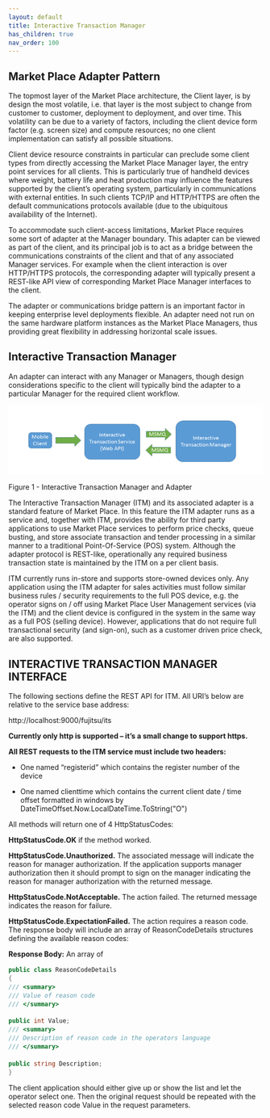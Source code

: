 ```yaml
---
layout: default
title: Interactive Transaction Manager
has_children: true
nav_order: 100
---
```


## Market Place Adapter Pattern

The topmost layer of the Market Place architecture, the Client layer, is by design the most volatile, i.e. that layer is the most subject to change from customer to customer, deployment to deployment, and over time. This volatility can be due to a variety of factors, including the client device form factor (e.g. screen size) and compute resources; no one client implementation can satisfy all possible situations.

Client device resource constraints in particular can preclude some client types from directly accessing the Market Place Manager layer, the entry point services for all clients. This is particularly true of handheld devices where weight, battery life and heat production may influence the features supported by the client’s operating system, particularly in communications with external entities. In such clients TCP/IP and HTTP/HTTPS are often the default communications protocols available (due to the ubiquitous availability of the Internet).

To accommodate such client-access limitations, Market Place requires some sort of adapter at the Manager boundary. This adapter can be viewed as part of the client, and its principal job is to act as a bridge between the communications constraints of the client and that of any associated Manager services. For example when the client interaction is over HTTP/HTTPS protocols, the corresponding adapter will typically present a REST-like API view of corresponding Market Place Manager interfaces to the client.

The adapter or communications bridge pattern is an important factor in keeping enterprise level deployments flexible. An adapter need not run on the same hardware platform instances as the Market Place Managers, thus providing great flexibility in addressing horizontal scale issues.

## Interactive Transaction Manager

An adapter can interact with any Manager or Managers, though design considerations specific to the client will typically bind the adapter to a particular Manager for the required client workflow.


![image](img.png)

Figure 1 - Interactive Transaction Manager and Adapter


The Interactive Transaction Manager (ITM) and its associated adapter is a standard feature of Market Place. In this feature the ITM adapter runs as a service and, together with ITM, provides the ability for third party applications to use Market Place services to perform price checks, queue busting, and store associate transaction and tender processing in a similar manner to a traditional Point-Of-Service (POS) system. Although the adapter protocol is REST-like, operationally any required business transaction state is maintained by the ITM on a per client basis.

ITM currently runs in-store and supports store-owned devices only. Any application using the ITM adapter for sales activities must follow similar business rules / security requirements to the full POS device, e.g. the operator signs on / off using Market Place User Management services (via the ITM) and the client device is configured in the system in the same way as a full POS (selling device).  However, applications that do not require full transactional security (and sign-on), such as a customer driven price check, are also supported.


## INTERACTIVE TRANSACTION MANAGER INTERFACE
The following sections define the REST API for ITM. All URI’s below are relative to the service base address:

http://localhost:9000/fujitsu/its

**Currently only http is supported – it’s a small change to support https.**

**All REST requests to the ITM service must include two headers:**
    
- One named “registerid” which contains the register number of the device
    
- One named clienttime which contains the current client date / time offset formatted in windows by DateTimeOffset.Now.LocalDateTime.ToString("O")

All methods will return one of 4 HttpStatusCodes:

**HttpStatusCode.OK** if the method worked.

**HttpStatusCode.Unauthorized.** The associated message will indicate the reason for manager authorization. If the application supports manager authorization then it should prompt to sign on the manager indicating the reason for manager authorization with the returned message.

**HttpStatusCode.NotAcceptable.** The action failed. The returned message indicates the reason for failure.

**HttpStatusCode.ExpectationFailed.** The action requires a reason code. The response body will include an array of ReasonCodeDetails structures defining the available reason codes:

**Response Body:** An array of
```csharp
public class ReasonCodeDetails
{
/// <summary>
/// Value of reason code
/// </summary>

public int Value;
/// <summary>
/// Description of reason code in the operators language
/// </summary>

public string Description;
}
```
The client application should either give up or show the list and let the operator select one. Then the original request should be repeated with the selected reason code Value in the request parameters.

